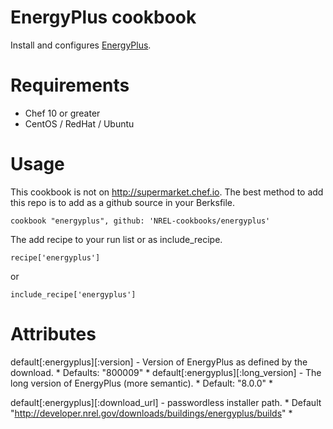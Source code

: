 # EnergyPlus cookbook

Install and configures [EnergyPlus](www.energyplus.gov).

# Requirements

* Chef 10 or greater
* CentOS / RedHat / Ubuntu

# Usage

This cookbook is not on http://supermarket.chef.io. The best method to add this repo is to add as a github source in your Berksfile.

`cookbook "energyplus", github: 'NREL-cookbooks/energyplus'`

The add recipe to your run list or as include_recipe.

`recipe['energyplus']`

or

`include_recipe['energyplus']`

# Attributes
default[:energyplus][:version] - Version of EnergyPlus as defined by the download. * Defaults: "800009" *
default[:energyplus][:long_version] - The long version of EnergyPlus (more semantic). * Default: "8.0.0" *

default[:energyplus][:download_url] - passwordless installer path. * Default "http://developer.nrel.gov/downloads/buildings/energyplus/builds" *

